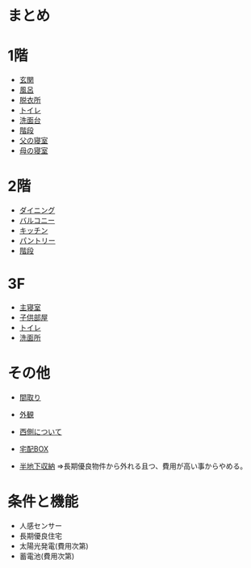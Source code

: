 # まとめ

# 1階
  * [玄関](1階/玄関.md)
  * [風呂](1階/風呂.md)
  * [脱衣所](1階/脱衣所.md)
  * [トイレ](1階/トイレ.md)
  * [洗面台](1階/洗面台.md)
  * [階段](1階/階段.md)
  * [父の寝室](1階/父の寝室.md)
  * [母の寝室](1階/母の寝室.md)

# 2階

  * [ダイニング](2階/ダイニング.md)
  * [バルコニー](2階/バルコニー.md)
  * [キッチン](2階/キッチン.md)
  * [パントリー](2階/パントリー.md)
  * [階段](2階/階段.md)

# 3F

  * [主寝室](3階/主寝室.md)
  * [子供部屋](3階/子供部屋.md)
  * [トイレ](3階/トイレ.md)
  * [洗面所](3階/洗面所.md)

# その他
  * [間取り](その他/間取り.md)
  * [外観](その他/外観.md)
  * [西側について](その他/西側について.md)
  * [宅配BOX](https://images.app.goo.gl/oEbhnVwYewpP8vKE8)

  * [半地下収納](その他/半地下収納.md)
  ⇒長期優良物件から外れる且つ、費用が高い事からやめる。

# 条件と機能
  * 人感センサー
  * 長期優良住宅
  * 太陽光発電(費用次第)
  * 蓄電池(費用次第)



